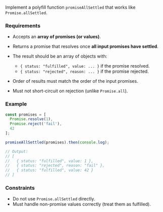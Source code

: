 Implement a polyfill function `promiseAllSettled` that works like `Promise.allSettled`.

### Requirements

* Accepts an **array of promises (or values)**.
* Returns a promise that resolves once **all input promises have settled**.
* The result should be an array of objects with:

  * `{ status: "fulfilled", value: ... }` if the promise resolved.
  * `{ status: "rejected", reason: ... }` if the promise rejected.
* Order of results must match the order of the input promises.
* Must not short-circuit on rejection (unlike `Promise.all`).

### Example

```js
const promises = [
  Promise.resolve(1),
  Promise.reject('fail'),
  42
];

promiseAllSettled(promises).then(console.log);

// Output:
// [
//   { status: "fulfilled", value: 1 },
//   { status: "rejected", reason: "fail" },
//   { status: "fulfilled", value: 42 }
// ]
```

### Constraints

* Do not use `Promise.allSettled` directly.
* Must handle non-promise values correctly (treat them as fulfilled).
